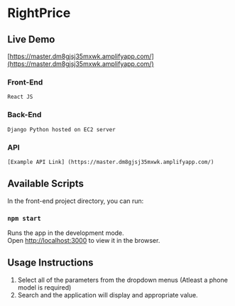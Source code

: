 # RightPrice

## Live Demo
[https://master.dm8gjsj35mxwk.amplifyapp.com/](https://master.dm8gjsj35mxwk.amplifyapp.com/) 

### Front-End
    React JS
### Back-End
    Django Python hosted on EC2 server
### API
    [Example API Link] (https://master.dm8gjsj35mxwk.amplifyapp.com/) 

## Available Scripts

In the front-end project directory, you can run:

### `npm start`

Runs the app in the development mode.<br />
Open [http://localhost:3000](http://localhost:3000) to view it in the browser.

## Usage Instructions
1. Select all of the parameters from the dropdown menus (Atleast a phone model is required)
2. Search and the application will display and appropriate value.
